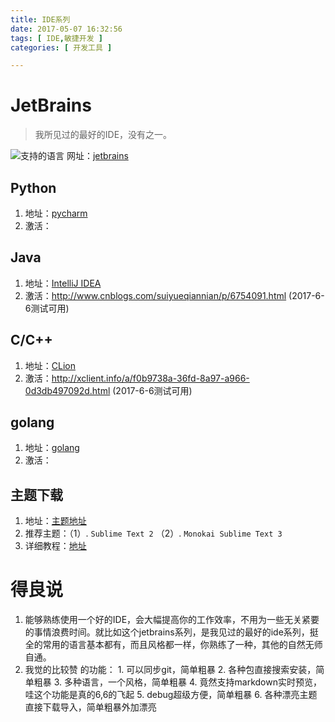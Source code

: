 ```yaml
---
title: IDE系列
date: 2017-05-07 16:32:56
tags: [ IDE,敏捷开发 ]
categories: [ 开发工具 ]

---
```




# JetBrains

>我所见过的最好的IDE，没有之一。


<!--more-->


![支持的语言](http://img.blog.csdn.net/20170605113013811?watermark/2/text/aHR0cDovL2Jsb2cuY3Nkbi5uZXQvcXFfMjc4MDM0OTE=/font/5a6L5L2T/fontsize/400/fill/I0JBQkFCMA==/dissolve/70/gravity/SouthEast)
 网址：[jetbrains](https://www.jetbrains.com/products.html?fromMenu)
## Python
1. 地址：[pycharm](https://www.jetbrains.com/pycharm/download/#section=linux)
2. 激活：
## Java
1. 地址：[IntelliJ IDEA](https://www.jetbrains.com/idea/download/#section=linux)
2. 激活：http://www.cnblogs.com/suiyueqiannian/p/6754091.html (2017-6-6测试可用)
## C/C++
1. 地址：[CLion](https://www.jetbrains.com/clion/download/#section=linux)
2. 激活：http://xclient.info/a/f0b9738a-36fd-8a97-a966-0d3db497092d.html  (2017-6-6测试可用)
## golang
1. 地址：[golang](https://www.jetbrains.com/go/download/#section=linux)
2. 激活：
## 主题下载
1. 地址：[主题地址](http://color-themes.com/?view=index)
2. 推荐主题：（1）. `Sublime Text 2` （2）. `Monokai Sublime Text 3`
3. 详细教程：[地址](http://blog.csdn.net/simple_the_best/article/details/46941787)

# 得良说

1. 能够熟练使用一个好的IDE，会大幅提高你的工作效率，不用为一些无关紧要的事情浪费时间。就比如这个jetbrains系列，是我见过的最好的ide系列，挺全的常用的语言基本都有，而且风格都一样，你熟练了一种，其他的自然无师自通。
2. 我觉的比较赞 的功能：
		1. 可以同步git，简单粗暴
		2. 各种包直接搜索安装，简单粗暴
		3. 多种语言，一个风格，简单粗暴
		4. 竟然支持markdown实时预览，哇这个功能是真的6,6的飞起 
		5. debug超级方便，简单粗暴
		6. 各种漂亮主题直接下载导入，简单粗暴外加漂亮
